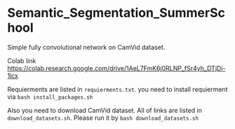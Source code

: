 # Semantic_Segmentation_SummerSchool
Simple fully convolutional network on CamVid dataset.

Colab link https://colab.research.google.com/drive/1AeL7FmK6j0RLNP_fSr4yh_DTjDi-1lcx

Requierments are listed in `requierments.txt`.
you need to install requierment via `bash install_packages.sh`

Also you need to download CamVid dataset. All of links are listed in `download_datasets.sh`. Please run it by `bash download_datasets.sh`

